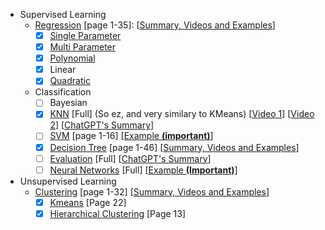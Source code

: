 - Supervised Learning
  - [Regression](https://nbviewer.org/github/AmirHosseinCV/ai-final/blob/main/slides/04-Introduction_to_Regression.pdf) [page 1-35]: [[Summary, Videos and Examples](https://docs.google.com/document/d/177FlE947u0_GujSxehxabBg_RdJx5bhBDxuUu-HXsg0/edit?usp=sharing)]
    - [x] [Single Parameter](https://nbviewer.org/github/AmirHosseinCV/ai-final/blob/main/slides/04-Introduction_to_Regression.pdf#page=3)
    - [x] [Multi Parameter](https://nbviewer.org/github/AmirHosseinCV/ai-final/blob/main/slides/04-Introduction_to_Regression.pdf#page=14)
    - [x] [Polynomial](https://nbviewer.org/github/AmirHosseinCV/ai-final/blob/main/slides/04-Introduction_to_Regression.pdf#page=32)
    - [x] Linear
    - [x] [Quadratic](https://nbviewer.org/github/AmirHosseinCV/ai-final/blob/main/slides/04-Introduction_to_Regression.pdf#page=34)
  - Classification
    - [ ] Bayesian
    - [x] [KNN](https://nbviewer.org/github/AmirHosseinCV/ai-final/blob/main/slides/14-KNN.pdf) [Full] (So ez, and very similary to KMeans) [[Video 1](https://youtu.be/HVXime0nQeI?si=TkJlG6EURVbO-wUC)] [[Video 2](https://youtu.be/0p0o5cmgLdE?si=NX0wuvi8z3P7G0hr)] [[ChatGPT's Summary](https://chatgpt.com/share/679552f8-f1d8-800a-bf73-a3374c6d88d9)] 
    - [ ] [SVM](https://nbviewer.org/github/AmirHosseinCV/ai-final/blob/main/slides/08-SVM_as_Linear_Classifier.pdf) [page 1-16] [[Example **(important)**](https://freedium.cfd/https://medium.com/@balajicena1995/support-vector-machine-with-numerical-example-8dfe81eae4f0)]
    - [x] [Decision Tree](https://nbviewer.org/github/AmirHosseinCV/ai-final/blob/main/slides/15-Decision_Tree.pdf) [page 1-46] [[Summary, Videos and Examples](https://docs.google.com/document/d/1koaU2fXwMdvDH2KEy15mgjd6sjAPX7DqKfue12qk2sE/edit?usp=sharing)]
    - [ ] [Evaluation](https://nbviewer.org/github/AmirHosseinCV/ai-final/blob/main/slides/16-Evaluating_Classifiers.pdf) [Full] [[ChatGPT's Summary](https://chatgpt.com/share/67954eae-1b18-800a-885b-78077d7df692)]
    - [ ] [Neural Networks](https://nbviewer.org/github/AmirHosseinCV/ai-final/blob/main/slides/10-Neural_Networks.pdf) [Full] [[Example **(Important)**](https://chistio.ir/%D8%AD%D9%84-%DB%8C%DA%A9-%D9%85%D8%AB%D8%A7%D9%84-%D8%B9%D8%AF%D8%AF%DB%8C-%D8%AF%D8%B1-%D8%B4%D8%A8%DA%A9%D9%87-%D8%B9%D8%B5%D8%A8%DB%8C/)]
- Unsupervised Learning
  - [Clustering](https://nbviewer.org/github/AmirHosseinCV/ai-final/blob/main/slides/17-Clustering.pdf) [page 1-32] [[Summary, Videos and Examples](https://docs.google.com/document/d/1lXCO6e7A4HTLQOWeztdTW3REWUvSiH8Q__QOrFlTuRI/edit?usp=sharing)]
    - [x] [Kmeans](https://nbviewer.org/github/AmirHosseinCV/ai-final/blob/main/slides/17-Clustering.pdf#page=22) [Page 22]
    - [x] [Hierarchical Clustering](https://nbviewer.org/github/AmirHosseinCV/ai-final/blob/main/slides/17-Clustering.pdf#page=13) [Page 13]
